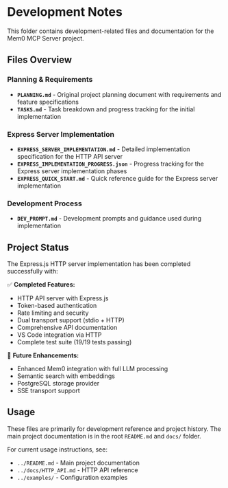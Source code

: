 # Development Notes

This folder contains development-related files and documentation for the Mem0 MCP Server project.

## Files Overview

### Planning & Requirements
- **`PLANNING.md`** - Original project planning document with requirements and feature specifications
- **`TASKS.md`** - Task breakdown and progress tracking for the initial implementation

### Express Server Implementation
- **`EXPRESS_SERVER_IMPLEMENTATION.md`** - Detailed implementation specification for the HTTP API server
- **`EXPRESS_IMPLEMENTATION_PROGRESS.json`** - Progress tracking for the Express server implementation phases
- **`EXPRESS_QUICK_START.md`** - Quick reference guide for the Express server implementation

### Development Process
- **`DEV_PROMPT.md`** - Development prompts and guidance used during implementation

## Project Status

The Express.js HTTP server implementation has been completed successfully with:

✅ **Completed Features:**
- HTTP API server with Express.js
- Token-based authentication
- Rate limiting and security
- Dual transport support (stdio + HTTP)
- Comprehensive API documentation
- VS Code integration via HTTP
- Complete test suite (19/19 tests passing)

🚧 **Future Enhancements:**
- Enhanced Mem0 integration with full LLM processing
- Semantic search with embeddings
- PostgreSQL storage provider
- SSE transport support

## Usage

These files are primarily for development reference and project history. The main project documentation is in the root `README.md` and `docs/` folder.

For current usage instructions, see:
- `../README.md` - Main project documentation
- `../docs/HTTP_API.md` - HTTP API reference
- `../examples/` - Configuration examples